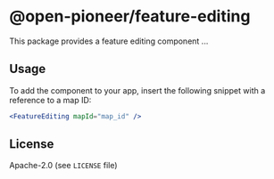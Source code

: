 # @open-pioneer/feature-editing

This package provides a feature editing component ...

## Usage

To add the component to your app, insert the following snippet with a reference to a map ID:

```jsx
<FeatureEditing mapId="map_id" />
```

## License

Apache-2.0 (see `LICENSE` file)
